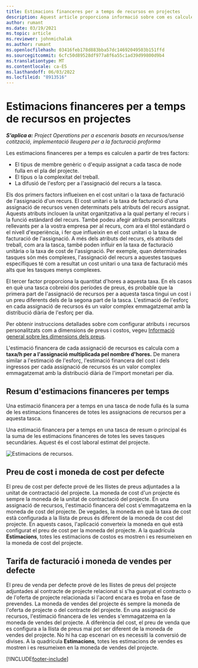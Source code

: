 ```yaml
---
title: Estimacions financeres per a temps de recursos en projectes
description: Aquest article proporciona informació sobre com es calculen les estimacions financeres per al temps.
author: rumant
ms.date: 03/19/2021
ms.topic: article
ms.reviewer: johnmichalak
ms.author: rumant
ms.openlocfilehash: 03416feb178d883bba57dc14692049503b151ffd
ms.sourcegitcommit: 6cfc50d89528df977a8f6a55c1ad39d99800d9b4
ms.translationtype: MT
ms.contentlocale: ca-ES
ms.lasthandoff: 06/03/2022
ms.locfileid: "8913516"
---
```

# <a name="financial-estimates-for-resource-time-on-projects"></a>Estimacions financeres per a temps de recursos en projectes

_**S'aplica a:** Project Operations per a escenaris basats en recursos/sense cotització, implementació lleugera per a la facturació proforma_

Les estimacions financeres per a temps es calculen a partir de tres factors: 

- El tipus de membre genèric o d'equip assignat a cada tasca de node fulla en el pla del projecte. 
- El tipus o la complexitat del treball.
- La difusió de l'esforç per a l'assignació del recurs a la tasca. 

Els dos primers factors influeixen en el cost unitari o la taxa de facturació de l'assignació d'un recurs. El cost unitari o la taxa de facturació d'una assignació de recursos venen determinats pels atributs del recurs assignat. Aquests atributs inclouen la unitat organitzativa a la qual pertany el recurs i la funció estàndard del recurs. També podeu afegir atributs personalitzats rellevants per a la vostra empresa per al recurs, com ara el títol estàndard o el nivell d'experiència, i fer que influeixin en el cost unitari o la taxa de facturació de l'assignació.
A més dels atributs del recurs, els atributs del treball, com ara la tasca, també poden influir en la taxa de facturació unitària o la taxa de cost de l'assignació. Per exemple, quan determinades tasques són més complexes, l'assignació del recurs a aquestes tasques específiques té com a resultat un cost unitari o una taxa de facturació més alts que les tasques menys complexes.   

El tercer factor proporciona la quantitat d'hores a aquesta taxa. En els casos en què una tasca cobreixi dos períodes de preus, és probable que la primera part de l'assignació de recursos per a aquesta tasca tingui un cost i un preu diferents dels de la segona part de la tasca. L'estimació de l'esforç en cada assignació de recursos és un valor complex emmagatzemat amb la distribució diària de l'esforç per dia.

Per obtenir instruccions detallades sobre com configurar atributs i recursos personalitzats com a dimensions de preus i costos, vegeu [Informació general sobre les dimensions dels preus](../pricing-costing/pricing-dimensions-overview.md).

L'estimació financera de cada assignació de recursos es calcula com a **taxa/h per a l'assignació multiplicada pel nombre d'hores.**  De manera similar a l'estimació de l'esforç, l'estimació financera del cost i dels ingressos per cada assignació de recursos és un valor complex emmagatzemat amb la distribució diària de l'import monetari per dia. 

## <a name="summarizing-financial-estimates-for-time"></a>Resum d'estimacions financeres per temps
Una estimació financera per a temps en una tasca de node fulla és la suma de les estimacions financeres de totes les assignacions de recursos per a aquesta tasca.

Una estimació financera per a temps en una tasca de resum o principal és la suma de les estimacions financeres de totes les seves tasques secundàries. Aquest és el cost laboral estimat del projecte. 

![Estimacions de recursos.](./media/navigation12.png)

## <a name="default-cost-price-and-cost-currency"></a>Preu de cost i moneda de cost per defecte

El preu de cost per defecte prové de les llistes de preus adjuntades a la unitat de contractació del projecte. La moneda de cost d'un projecte és sempre la moneda de la unitat de contractació del projecte. En una assignació de recursos, l'estimació financera del cost s'emmagatzema en la moneda de cost del projecte. De vegades, la moneda en què la taxa de cost està configurada a la llista de preus és diferent de la moneda de cost del projecte. En aquests casos, l'aplicació converteix la moneda en què està configurat el preu de cost per la moneda del projecte. A la quadrícula **Estimacions**, totes les estimacions de costos es mostren i es resumeixen en la moneda de cost del projecte. 

## <a name="default-bill-rate-and-sales-currency"></a>Tarifa de facturació i moneda de vendes per defecte

El preu de venda per defecte prové de les llistes de preus del projecte adjuntades al contracte de projecte relacionat si s'ha guanyat el contracto o de l'oferta de projecte relacionada si l'acord encara es troba en fase de prevendes. La moneda de vendes del projecte és sempre la moneda de l'oferta de projecte o del contracte del projecte. En una assignació de recursos, l'estimació financera de les vendes s'emmagatzema en la moneda de vendes del projecte. A diferència del cost, el preu de venda que es configura a la llista de preus mai pot ser diferent de la moneda de vendes del projecte. No hi ha cap escenari on es necessiti la conversió de divises. A la quadrícula **Estimacions**, totes les estimacions de vendes es mostren i es resumeixen en la moneda de vendes del projecte. 

[!INCLUDE[footer-include](../includes/footer-banner.md)]
